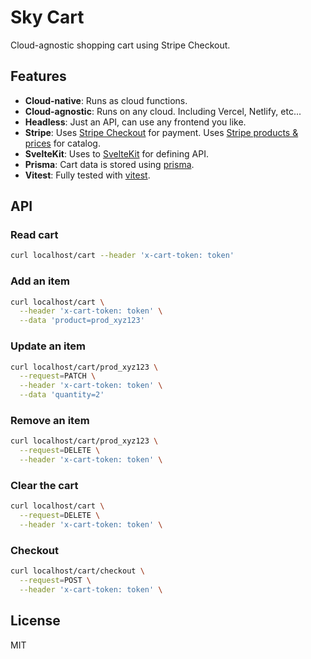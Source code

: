 # Sky Cart

Cloud-agnostic shopping cart using Stripe Checkout.

## Features

- **Cloud-native**: Runs as cloud functions.
- **Cloud-agnostic**: Runs on any cloud. Including Vercel, Netlify, etc...
- **Headless**: Just an API, can use any frontend you like.
- **Stripe**: Uses [Stripe Checkout](https://checkout.stripe.dev) for payment. Uses [Stripe products & prices](https://stripe.com/docs/products-prices/overview) for catalog.
- **SvelteKit**: Uses to [SvelteKit](https://kit.svelte.dev) for defining API.
- **Prisma**: Cart data is stored using [prisma](https://prisma.io).
- **Vitest**: Fully tested with [vitest](https://vitest.dev).

## API

### Read cart

```bash
curl localhost/cart --header 'x-cart-token: token'
```

### Add an item

```bash
curl localhost/cart \
  --header 'x-cart-token: token' \
  --data 'product=prod_xyz123'
```

### Update an item

```bash
curl localhost/cart/prod_xyz123 \
  --request=PATCH \
  --header 'x-cart-token: token' \
  --data 'quantity=2'
```

### Remove an item

```bash
curl localhost/cart/prod_xyz123 \
  --request=DELETE \
  --header 'x-cart-token: token' \
```

### Clear the cart

```bash
curl localhost/cart \
  --request=DELETE \
  --header 'x-cart-token: token' \
```

### Checkout

```bash
curl localhost/cart/checkout \
  --request=POST \
  --header 'x-cart-token: token' \
```

## License

MIT
